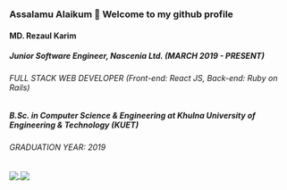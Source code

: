 ### Assalamu Alaikum 👋 Welcome to my github profile
#### MD. Rezaul Karim
##### Junior Software Engineer, Nascenia Ltd. (MARCH 2019 - PRESENT)
###### FULL STACK WEB DEVELOPER (Front-end: React JS, Back-end: Ruby on Rails)

##### B.Sc. in Computer Science & Engineering at Khulna University of Engineering & Technology (KUET)
###### GRADUATION YEAR: 2019

<a href="https://github.com/rksazid">
  <img align="center" src="https://github-readme-stats.vercel.app/api?username=rksazid&count_private=true&show_icons=true" />
</a>
<a href="https://github.com/rksazid">
  <img align="center" src="https://github-readme-stats.vercel.app/api/top-langs/?username=rksazid" />
</a>

<!--
**rksazid/rksazid** is a ✨ _special_ ✨ repository because its `README.md` (this file) appears on your GitHub profile.

Here are some ideas to get you started:

- 🔭 I’m currently working on ...
- 🌱 I’m currently learning ...
- 👯 I’m looking to collaborate on ...
- 🤔 I’m looking for help with ...
- 💬 Ask me about ...
- 📫 How to reach me: ...
- 😄 Pronouns: ...
- ⚡ Fun fact: ...
-->
